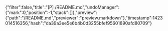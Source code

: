 {"filter":false,"title":"[P] /README.md","undoManager":{"mark":0,"position":-1,"stack":[]},"preview":{"path":"/README.md","previewer":"preview.markdown"},"timestamp":1423014516356,"hash":"da39a3ee5e6b4b0d3255bfef95601890afd80709"}